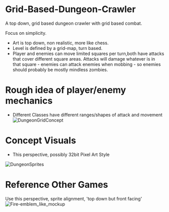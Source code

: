 # Grid-Based-Dungeon-Crawler
A top down, grid based dungeon crawler with grid based combat.



Focus on simplicity.

- Art is top down, non realistic, more like chess.
- Level is defined by a grid-map, turn based.
- Player and enemies can move limited squares per turn,both have attacks that cover different square areas. Attacks will damage whatever is in that square - enemies can attack enemies when mobbing - so enemies should probably be mostly mindless zombies.

# Rough idea of player/enemy mechanics
- Different Classes have different ranges/shapes of attack and movement
![DungeonGridConcept](https://github.com/user-attachments/assets/e826c51d-d2b2-4267-bf05-96ffcf501c40)

# Concept Visuals
- This perspective, possibly 32bit Pixel Art Style
  
![DungeonSprites](https://github.com/user-attachments/assets/a6532d46-4a0a-4074-911a-c52246f44b2e)


# Reference Other Games

Use this perspective, sprite alignment, 'top down but front facing'
![Fire-emblem_like_mockup](https://github.com/user-attachments/assets/7239baa9-cff6-4b01-a573-5a56bf977561)
